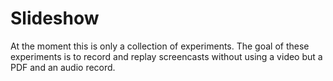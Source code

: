 Slideshow
=========

At the moment this is only a collection of experiments. The goal of these experiments is to record and replay screencasts without using a video but a PDF and an audio record.
